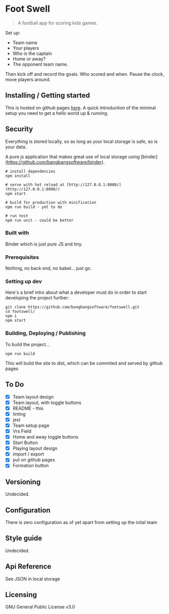 #  Foot Swell 
> A football app for scoring kids games. 

Set up:
* Team name
* Your players
* Who is the captain
* Home or away?
* The opponent team name. 

Then kick off and record the goals. Who scored and when. Pause the clock, move players around.

## Installing / Getting started

This is hosted on github pages [here](http://bangbangsoftware.github.io/footswell/).
A quick introduction of the minimal setup you need to get a hello world up &
running.

## Security

Everything is stored locally, so as long as your local storage is safe, so is your data.

A pure js application that makes great use of local storage using [binder] (https://github.com/bangbangsoftware/binder). 

```shell
# install dependencies
npm install

# serve with hot reload at [http://127.0.0.1:8080/](http://127.0.0.1:8080/)
npm start

# build for production with minification 
npm run build - yet to do 

# run test
npm run unit - could be better
```

### Built with
Binder which is just pure JS and tiny.

### Prerequisites
Nothing, no back end, no babel... just go.

### Setting up dev

Here's a brief intro about what a developer must do in order to start developing
the project further:

```shell
git clone https://github.com/bangbangsoftware/footswell.git
cd footswell/
npm i
npm start 
```

### Building, Deploying / Publishing

To build the project...

```shell
npm run build
```
 This will build the site to dist, which can be commited and served by github
 pages

## To Do

* [x] Team layout design
* [x] Team layout, with toggle buttons
* [x] README - this
* [x] linting
* [x] jest
* [x] Team setup page
* [x] Vrs Field
* [x] Home and away toggle buttons
* [x] Start Button
* [x] Playing layout design
* [x] import / export
* [x] put on github pages
* [x] Formation button

## Versioning

Undecided.

## Configuration

There is zero configuration as of yet apart from setting up the inital team

## Style guide

Undecided.

## Api Reference

See JSON in local storage

## Licensing

GNU General Public License v3.0


